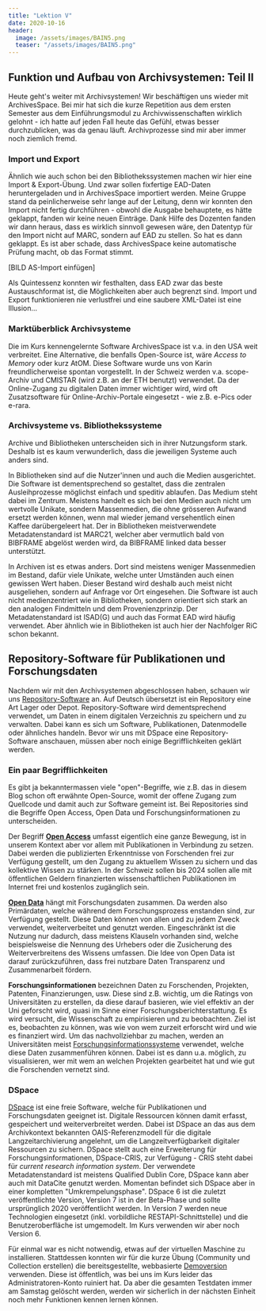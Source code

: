 ```yaml
---
title: "Lektion V"
date: 2020-10-16
header:
  image: /assets/images/BAIN5.png
  teaser: "/assets/images/BAIN5.png"
---
```

## Funktion und Aufbau von Archivsystemen: Teil II
Heute geht's weiter mit Archivsystemen! Wir beschäftigen uns wieder mit ArchivesSpace. Bei mir hat sich die kurze Repetition aus dem ersten Semester aus dem Einführungsmodul zu Archivwissenschaften wirklich gelohnt - ich hatte auf jeden Fall heute das Gefühl, etwas besser durchzublicken, was da genau läuft. Archivprozesse sind mir aber immer noch ziemlich fremd. 

### Import und Export
Ähnlich wie auch schon bei den Bibliothekssystemen machen wir hier eine Import & Export-Übung. Und zwar sollen fixfertige EAD-Daten heruntergeladen und in ArchivesSpace importiert werden. Meine Gruppe stand da peinlicherweise sehr lange auf der Leitung, denn wir konnten den Import nicht fertig durchführen - obwohl die Ausgabe behauptete, es hätte geklappt, fanden wir keine neuen Einträge. Dank Hilfe des Dozenten fanden wir dann heraus, dass es wirklich sinnvoll gewesen wäre, den Datentyp für den Import nicht auf MARC, sondern auf EAD zu stellen. So hat es dann geklappt. Es ist aber schade, dass ArchivesSpace keine automatische Prüfung macht, ob das Format stimmt. 

[BILD AS-Import einfügen]

Als Quintessenz konnten wir festhalten, dass EAD zwar das beste Austauschformat ist, die Möglichkeiten aber auch begrenzt sind. Import und Export funktionieren nie verlustfrei und eine saubere XML-Datei ist eine Illusion... 

### Marktüberblick Archivsysteme
Die im Kurs kennengelernte Software ArchivesSpace ist v.a. in den USA weit verbreitet. Eine Alternative, die benfalls Open-Source ist, wäre *Access to Memory* oder kurz AtOM. Diese Software wurde uns von Karin freundlicherweise spontan vorgestellt. In der Schweiz werden v.a. scope-Archiv und CMISTAR (wird z.B. an der ETH benutzt) verwendet. Da der Online-Zugang zu digitalen Daten immer wichtiger wird, wird oft Zusatzsoftware für Online-Archiv-Portale eingesetzt - wie z.B. e-Pics oder e-rara. 

### Archivsysteme vs. Bibliothekssysteme
Archive und Bibliotheken unterscheiden sich in ihrer Nutzungsform stark. Deshalb ist es kaum verwunderlich, dass die jeweiligen Systeme auch anders sind. 

In Bibliotheken sind auf die Nutzer'innen und auch die Medien ausgerichtet. Die Software ist dementsprechend so gestaltet, dass die zentralen Ausleihprozesse möglichst einfach und speditiv ablaufen. Das Medium steht dabei im Zentrum. Meistens handelt es sich bei den Medien auch nicht um wertvolle Unikate, sondern Massenmedien, die ohne grösseren Aufwand ersetzt werden können, wenn mal wieder jemand versehentlich einen Kaffee darübergeleert hat. Der in Bibliotheken meistverwendete Metadatenstandard ist MARC21, welcher aber vermutlich bald von BIBFRAME abgelöst werden wird, da BIBFRAME linked data besser unterstützt. 

In Archiven ist es etwas anders. Dort sind meistens weniger Massenmedien im Bestand, dafür viele Unikate, welche unter Umständen auch einen gewissen Wert haben. Dieser Bestand wird deshalb auch meist nicht ausgeliehen, sondern auf Anfrage vor Ort eingesehen. Die Software ist auch nicht medienzentriert wie in Bibliotheken, sondern orientiert sich stark an den analogen Findmitteln und dem Provenienzprinzip. Der Metadatenstandard ist ISAD(G) und auch das Format EAD wird häufig verwendet. Aber ähnlich wie in Bibliotheken ist auch hier der Nachfolger RiC schon bekannt. 

## Repository-Software für Publikationen und Forschungsdaten
Nachdem wir mit den Archivsystemen abgeschlossen haben, schauen wir uns [Repository-Software](https://de.wikipedia.org/wiki/Repository) an. Auf Deutsch übersetzt ist ein Repository eine Art Lager oder Depot. Repository-Software wird dementsprechend verwendet, um Daten in einem digitalen Verzeichnis zu speichern und zu verwalten. Dabei kann es sich um Software, Publikationen, Datenmodelle oder ähnliches handeln. Bevor wir uns mit DSpace eine Repository-Software anschauen, müssen aber noch einige Begrifflichkeiten geklärt werden. 

### Ein paar Begrifflichkeiten
Es gibt ja bekanntermassen viele "open"-Begriffe, wie z.B. das in diesem Blog schon oft erwähnte Open-Source, womit der offene Zugang zum Quellcode und damit auch zur Software gemeint ist. Bei Repositories sind die Begriffe Open Access, Open Data und Forschungsinformationen zu unterscheiden. 

Der Begriff [**Open Access**](https://www.swissuniversities.ch/themen/digitalisierung/open-access) umfasst eigentlich eine ganze Bewegung, ist in unserem Kontext aber vor allem mit Publikationen in Verbindung zu setzen. Dabei werden die publizierten Erkenntnisse von Forschenden frei zur Verfügung gestellt, um den Zugang zu aktuellem Wissen zu sichern und das kollektive Wissen zu stärken. In der Schweiz sollen bis 2024 sollen alle mit öffentlichen Geldern finanzierten wissenschaftlichen Publikationen im Internet frei und kostenlos zugänglich sein.

[**Open Data**](https://de.wikipedia.org/wiki/Open_Data) hängt mit Forschungsdaten zusammen. Da werden also Primärdaten, welche während dem Forschungsprozess enstanden sind, zur Verfügung gestellt. Diese Daten können von allen und zu jedem Zweck verwendet, weiterverbeitet und genutzt werden. Eingeschränkt ist die Nutzung nur dadurch, dass meistens Klauseln vorhanden sind, welche beispielsweise die Nennung des Urhebers oder die Zusicherung des Weiterverbreitens des Wissens umfassen. Die Idee von Open Data ist darauf zurückzuführen, dass frei nutzbare Daten Transparenz und Zusammenarbeit fördern. 

**Forschungsinformationen** bezeichnen Daten zu Forschenden, Projekten, Patenten, Finanzierungen, usw. Diese sind z.B. wichtig, um die Ratings von Universitäten zu erstellen, da diese darauf basieren, wie viel effektiv an der Uni geforscht wird, quasi im Sinne einer Forschungsberichterstattung. Es wird versucht, die Wissenschaft zu empirisieren und zu beobachten. Ziel ist es, beobachten zu können, was wie von wem zurzeit erforscht wird und wie es finanziert wird. Um das nachvollziehbar zu machen, werden an Universitäten meist [Forschungsinformationssysteme](https://de.wikipedia.org/wiki/Forschungsinformationssystem) verwendet, welche diese Daten zusammenführen können. Dabei ist es dann u.a. möglich, zu visualisieren, wer mit wem an welchen Projekten gearbeitet hat und wie gut die Forschenden vernetzt sind. 


### DSpace
[DSpace](https://de.wikipedia.org/wiki/DSpace_(Software)) ist eine freie Software, welche für Publikationen und Forschungsdaten geeignet ist. Digitale Ressourcen können damit erfasst, gespeichert und weiterverbreitet werden. Dabei ist DSpace an das aus dem Archivkontext bekannten OAIS-Referenzmodell für die digitale Langzeitarchivierung angelehnt, um die Langzeitverfügbarkeit digitaler Ressourcen zu sichern. DSpace stellt auch eine Erweiterung für Forschungsinformationen, DSpace-CRIS, zur Verfügung - CRIS steht dabei für *current research information system*. Der verwendete Metadatenstandard ist meistens Qualified Dublin Core, DSpace kann aber auch mit DataCite genutzt werden. Momentan befindet sich DSpace aber in einer kompletten "Umkrempelungsphase". DSpace 6 ist die zuletzt veröffentlichte Version, Version 7 ist in der Beta-Phase und sollte ursprünglich 2020 veröffentlicht werden. In Version 7 werden neue Technologien eingesetzt (inkl. vorbildliche RESTAPI-Schnittstelle) und die Benutzeroberfläche ist umgemodelt. Im Kurs verwenden wir aber noch Version 6.    

Für einmal war es nicht notwendig, etwas auf der virtuellen Maschine zu installieren. Stattdessen konnten wir für die kurze Übung (Community und Collection erstellen) die bereitsgestellte, webbasierte [Demoversion](https://demo.dspace.org) verwenden. Diese ist öffentlich, was bei uns im Kurs leider das Administratoren-Konto ruiniert hat. Da aber die gesamten Testdaten immer am Samstag gelöscht werden, werden wir sicherlich in der nächsten Einheit noch mehr Funktionen kennen lernen können. 
